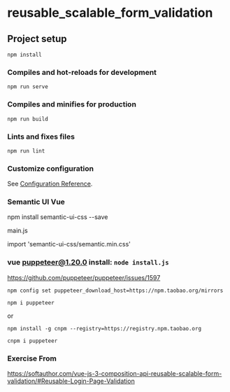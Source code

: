 # reusable_scalable_form_validation

## Project setup
```
npm install
```

### Compiles and hot-reloads for development
```
npm run serve
```

### Compiles and minifies for production
```
npm run build
```

### Lints and fixes files
```
npm run lint
```

### Customize configuration
See [Configuration Reference](https://cli.vuejs.org/config/).

### Semantic UI Vue
npm install semantic-ui-css --save

main.js 

import 'semantic-ui-css/semantic.min.css'

### vue puppeteer@1.20.0 install: `node install.js`
https://github.com/puppeteer/puppeteer/issues/1597
```
npm config set puppeteer_download_host=https://npm.taobao.org/mirrors

npm i puppeteer
```
or
```
npm install -g cnpm --registry=https://registry.npm.taobao.org

cnpm i puppeteer
```

### Exercise From 
https://softauthor.com/vue-js-3-composition-api-reusable-scalable-form-validation/#Reusable-Login-Page-Validation
